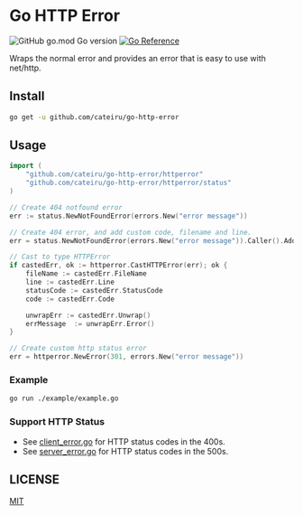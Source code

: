 # Go HTTP Error

![GitHub go.mod Go version](https://img.shields.io/github/go-mod/go-version/cateiru/go-http-error?style=flat-square) [![Go Reference](https://pkg.go.dev/badge/github.com/cateiru/go-http-error.svg)](https://pkg.go.dev/github.com/cateiru/go-http-error)

Wraps the normal error and provides an error that is easy to use with net/http.

## Install

```bash
go get -u github.com/cateiru/go-http-error
```

## Usage

```go
import (
    "github.com/cateiru/go-http-error/httperror"
    "github.com/cateiru/go-http-error/httperror/status"
)

// Create 404 notfound error
err := status.NewNotFoundError(errors.New("error message"))

// Create 404 error, and add custom code, filename and line.
err = status.NewNotFoundError(errors.New("error message")).Caller().AddCode(10)

// Cast to type HTTPError
if castedErr, ok := httperror.CastHTTPError(err); ok {
    fileName := castedErr.FileName
    line := castedErr.Line
    statusCode := castedErr.StatusCode
    code := castedErr.Code

    unwrapErr := castedErr.Unwrap()
    errMessage  := unwrapErr.Error()
}

// Create custom http status error
err = httperror.NewError(301, errors.New("error message"))
```

### Example

```bash
go run ./example/example.go
```

### Support HTTP Status

- See [client_error.go](./httperror/client_error.go) for HTTP status codes in the 400s.
- See [server_error.go](./httperror/server_error.go) for HTTP status codes in the 500s.

## LICENSE

[MIT](./LICENSE)
